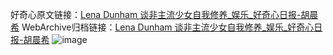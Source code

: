 好奇心原文链接：[Lena Dunham 谈非主流少女自我修养_娱乐_好奇心日报-胡晨希](https://www.qdaily.com/articles/994.html)
WebArchive归档链接：[Lena Dunham 谈非主流少女自我修养_娱乐_好奇心日报-胡晨希](http://web.archive.org/web/20190623145611/https://www.qdaily.com/articles/994.html)
![image](http://ww3.sinaimg.cn/large/007d5XDply1g3v4a0tz53j30u02hyb29)